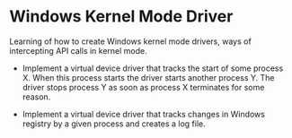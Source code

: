 # Windows Kernel Mode Driver

Learning of how to create Windows kernel mode drivers, ways of intercepting API calls in kernel mode.

- Implement a virtual device driver that tracks the start of some process X. When this process starts the driver starts another process Y. The driver stops process Y as soon as process X terminates for some reason.

- Implement a virtual device driver that tracks changes in Windows registry by a given process and creates a log file.
